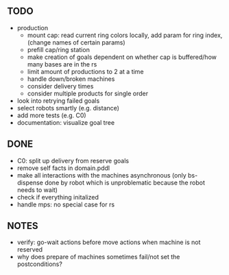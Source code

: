 ## TODO
* production
  * mount cap: read current ring colors locally, add param for ring index, (change names of certain params)
  * prefill cap/ring station
  * make creation of goals dependent on whether cap is buffered/how many bases are in the rs
  * limit amount of productions to 2 at a time
  * handle down/broken machines
  * consider delivery times
  * consider multiple products for single order
* look into retrying failed goals
* select robots smartly (e.g. distance)
* add more tests (e.g. C0)
* documentation: visualize goal tree


## DONE
* C0: split up delivery from reserve goals
* remove self facts in domain.pddl
* make all interactions with the machines asynchronous (only bs-dispense done by
robot which is unproblematic because the robot needs to wait)
* check if everything initalized
* handle mps: no special case for rs

## NOTES
* verify: go-wait actions before move actions when machine is not reserved
* why does prepare of machines sometimes fail/not set the postconditions?
